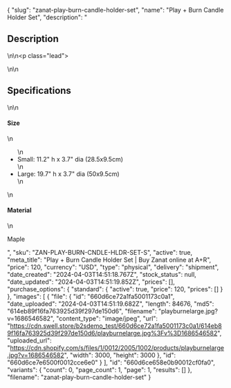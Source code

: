 {
  "slug": "zanat-play-burn-candle-holder-set",
  "name": "Play + Burn Candle Holder Set",
  "description": "<h2>Description</h2>\n<!-- split -->\n<p class=\"lead\"> </p>\n<!-- split -->\n<h2>Specifications</h2>\n<!-- split -->\n<h4>Size</h4>\n<ul>\n<li>Small: 11.2\" h x 3.7\" dia (28.5x9.5cm)</li>\n<li>Large: 19.7\" h x 3.7\" dia (50x9.5cm)</li>\n</ul>\n<h4>Material</h4>\n<p>Maple</p>",
  "sku": "ZAN-PLAY-BURN-CNDLE-HLDR-SET-S",
  "active": true,
  "meta_title": "Play + Burn Candle Holder Set | Buy Zanat online at A+R",
  "price": 120,
  "currency": "USD",
  "type": "physical",
  "delivery": "shipment",
  "date_created": "2024-04-03T14:51:18.767Z",
  "stock_status": null,
  "date_updated": "2024-04-03T14:51:19.852Z",
  "prices": [],
  "purchase_options": {
    "standard": {
      "active": true,
      "price": 120,
      "prices": []
    }
  },
  "images": [
    {
      "file": {
        "id": "660d6ce72a1fa5001173c0a1",
        "date_uploaded": "2024-04-03T14:51:19.682Z",
        "length": 84676,
        "md5": "614eb89f16fa763925d39f297de150d6",
        "filename": "playburnelarge.jpg?v=1686546582",
        "content_type": "image/jpeg",
        "url": "https://cdn.swell.store/b2sdemo_test/660d6ce72a1fa5001173c0a1/614eb89f16fa763925d39f297de150d6/playburnelarge.jpg%3Fv%3D1686546582",
        "uploaded_url": "https://cdn.shopify.com/s/files/1/0012/2005/1002/products/playburnelarge.jpg?v=1686546582",
        "width": 3000,
        "height": 3000
      },
      "id": "660d6ce7e6500f0012cce6e0"
    }
  ],
  "id": "660d6ce658e0b90012cf0fa0",
  "variants": {
    "count": 0,
    "page_count": 1,
    "page": 1,
    "results": []
  },
  "filename": "zanat-play-burn-candle-holder-set"
}